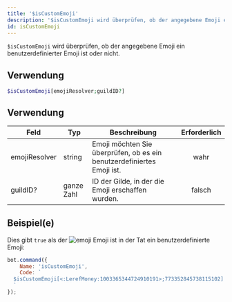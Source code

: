 ```yaml
---
title: '$isCustomEmoji'
description: '$isCustomEmoji wird überprüfen, ob der angegebene Emoji ein benutzerdefinierter Emoji ist oder nicht.'
id: isCustomEmoji
---
```


`$isCustomEmoji` wird überprüfen, ob der angegebene Emoji ein benutzerdefinierter Emoji ist oder nicht.

## Verwendung

```php
$isCustomEmoji[emojiResolver;guildID?]
```

## Verwendung

| Feld          | Typ        | Beschreibung                                                           | Erforderlich |
| ------------- | ---------- | ---------------------------------------------------------------------- |:------------:|
| emojiResolver | string     | Emoji möchten Sie überprüfen, ob es ein benutzerdefiniertes Emoji ist. |     wahr     |
| guildID?      | ganze Zahl | ID der Gilde, in der die Emoji erschaffen wurden.                      |    falsch    |

## Beispiel(e)

Dies gibt `true` als der ![emoji](https://cdn.discordapp.com/emojis/1003365344724910191.webp?size=16&quality=lossless) Emoji ist in der Tat ein benutzerdefinierte Emoji:

```javascript
bot.command({
    Name: 'isCustomEmoji',
    Code: `
  $isCustomEmoji[<:LerefMoney:1003365344724910191>;773352845738115102]
  `
});
```
